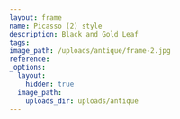 ```yaml
---
layout: frame
name: Picasso (2) style
description: Black and Gold Leaf
tags:
image_path: /uploads/antique/frame-2.jpg
reference:
_options:
  layout:
    hidden: true
  image_path:
    uploads_dir: uploads/antique
---
```

